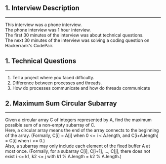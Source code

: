 ## 1. Interview Description
-----

This interview was a phone interview.  
The phone interview was 1 hour interview.  
The first 30 minutes of the interview was about technical questions.  
The next 30 minutes of the interview was solving a coding question on Hackerrank's CodePair. 


## 1. Technical Questions
-----

1. Tell a project where you faced difficulty.
2. Difference between processes and threads.
3. How do processes communicate and how do threads communicate

		
## 2. Maximum Sum Circular Subarray
----

Given a circular array C of integers represented by A, find the maximum possible sum of a non-empty subarray of C.  
Here, a circular array means the end of the array connects to the beginning of the array.  (Formally, C[i] = A[i] when 0 <= i < A.length, and C[i+A.length] = C[i] when i >= 0.)   
Also, a subarray may only include each element of the fixed buffer A at most once.  (Formally, for a subarray C[i], C[i+1], ..., C[j], there does not exist i <= k1, k2 <= j with k1 % A.length = k2 % A.length.)   